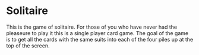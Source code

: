 # Solitaire

This is the game of solitaire. For those of you who have never had the pleaseure to play it this is a single player card game.
The goal of the game is to get all the cards with the same suits into each of the four piles up at the top of the screen.

